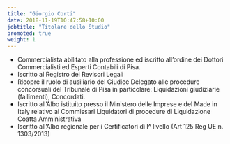 ```yaml
---
title: "Giorgio Corti"
date: 2018-11-19T10:47:58+10:00
jobtitle: "Titolare dello Studio"
promoted: true
weight: 1
---
```


* Commercialista abilitato alla professione ed iscritto all’ordine dei Dottori Commercialisti ed Esperti Contabili di Pisa. 
* Iscritto al Registro dei Revisori Legali
* Ricopre il ruolo di ausiliario del Giudice Delegato alle procedure concorsuali del Tribunale di Pisa in particolare: Liquidazioni giudiziarie (fallimenti), Concordati.
* Iscritto all’Albo istituito presso il Ministero delle Imprese e del Made in Italy relativo ai Commissari Liquidatori di procedure di Liquidazione Coatta Amministrativa
* Iscritto all’Albo regionale per i Certificatori di I^ livello (Art 125 Reg UE n. 1303/2013)
